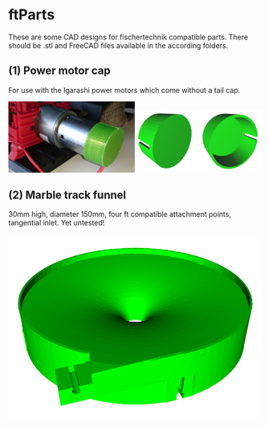 # ftParts
These are some CAD designs for fischertechnik compatible parts. 
There should be .stl and FreeCAD files available in the according folders.

## (1) Power motor cap
For use with the Igarashi power motors which come without a tail cap.

<img src="https://github.com/PeterDHabermehl/ftParts/raw/master/Powermotor_cap/PM_mit_Kappe.JPG" width="50%" height="50%"><img src="https://github.com/PeterDHabermehl/ftParts/raw/master/Powermotor_cap/Kappe1.png" width="25%" height="25%"><img src="https://github.com/PeterDHabermehl/ftParts/raw/master/Powermotor_cap/Kappe2.png" width="25%" height="25%">

## (2) Marble track funnel
30mm high, diameter 150mm, four ft compatible attachment points, tangential inlet. Yet untested!

<img src="https://github.com/PeterDHabermehl/ftParts/raw/master/MarbleFunnel/Kugeltrichter.png">


